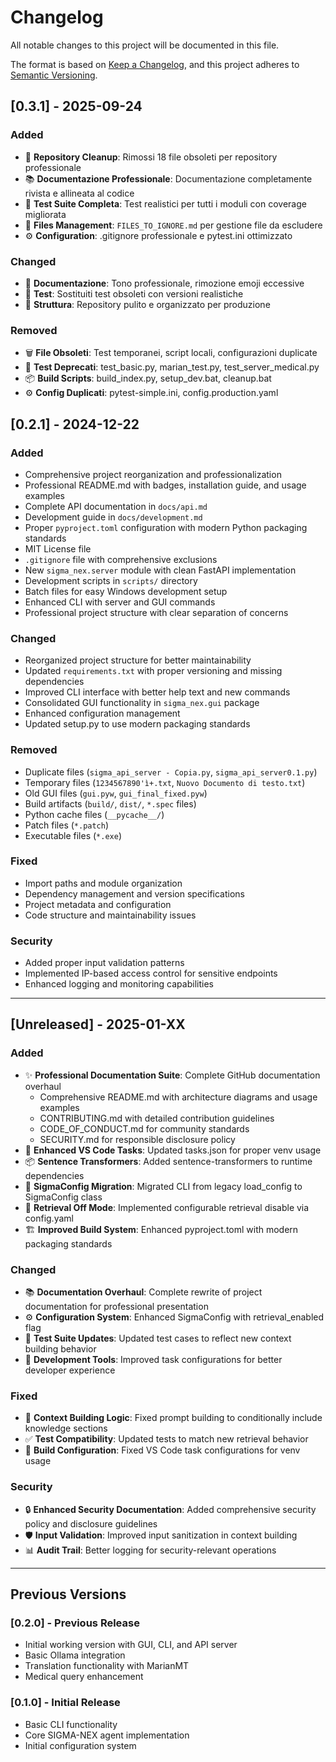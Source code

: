 # Changelog

All notable changes to this project will be documented in this file.

The format is based on [Keep a Changelog](https://keepachangelog.com/en/1.0.0/),
and this project adheres to [Semantic Versioning](https://semver.org/spec/v2.0.0.html).

## [0.3.1] - 2025-09-24

### Added
- 🧹 **Repository Cleanup**: Rimossi 18 file obsoleti per repository professionale
- 📚 **Documentazione Professionale**: Documentazione completamente rivista e allineata al codice
- 🧪 **Test Suite Completa**: Test realistici per tutti i moduli con coverage migliorata
- 🔧 **Files Management**: `FILES_TO_IGNORE.md` per gestione file da escludere
- ⚙️ **Configuration**: .gitignore professionale e pytest.ini ottimizzato

### Changed
- 📝 **Documentazione**: Tono professionale, rimozione emoji eccessive
- 🔄 **Test**: Sostituiti test obsoleti con versioni realistiche
- 📂 **Struttura**: Repository pulito e organizzato per produzione

### Removed
- 🗑️ **File Obsoleti**: Test temporanei, script locali, configurazioni duplicate
- 🧪 **Test Deprecati**: test_basic.py, marian_test.py, test_server_medical.py
- 📦 **Build Scripts**: build_index.py, setup_dev.bat, cleanup.bat
- ⚙️ **Config Duplicati**: pytest-simple.ini, config.production.yaml

## [0.2.1] - 2024-12-22

### Added
- Comprehensive project reorganization and professionalization
- Professional README.md with badges, installation guide, and usage examples
- Complete API documentation in `docs/api.md`
- Development guide in `docs/development.md`
- Proper `pyproject.toml` configuration with modern Python packaging standards
- MIT License file
- `.gitignore` file with comprehensive exclusions
- New `sigma_nex.server` module with clean FastAPI implementation
- Development scripts in `scripts/` directory
- Batch files for easy Windows development setup
- Enhanced CLI with server and GUI commands
- Professional project structure with clear separation of concerns

### Changed
- Reorganized project structure for better maintainability
- Updated `requirements.txt` with proper versioning and missing dependencies
- Improved CLI interface with better help text and new commands
- Consolidated GUI functionality in `sigma_nex.gui` package
- Enhanced configuration management
- Updated setup.py to use modern packaging standards

### Removed
- Duplicate files (`sigma_api_server - Copia.py`, `sigma_api_server0.1.py`)
- Temporary files (`1234567890'ì+.txt`, `Nuovo Documento di testo.txt`)
- Old GUI files (`gui.pyw`, `gui_final_fixed.pyw`)
- Build artifacts (`build/`, `dist/`, `*.spec` files)
- Python cache files (`__pycache__/`)
- Patch files (`*.patch`)
- Executable files (`*.exe`)

### Fixed
- Import paths and module organization
- Dependency management and version specifications
- Project metadata and configuration
- Code structure and maintainability issues

### Security
- Added proper input validation patterns
- Implemented IP-based access control for sensitive endpoints
- Enhanced logging and monitoring capabilities

---

## [Unreleased] - 2025-01-XX

### Added
- ✨ **Professional Documentation Suite**: Complete GitHub documentation overhaul
  - Comprehensive README.md with architecture diagrams and usage examples
  - CONTRIBUTING.md with detailed contribution guidelines
  - CODE_OF_CONDUCT.md for community standards
  - SECURITY.md for responsible disclosure policy
- 🔧 **Enhanced VS Code Tasks**: Updated tasks.json for proper venv usage
- 📦 **Sentence Transformers**: Added sentence-transformers to runtime dependencies
- 🔄 **SigmaConfig Migration**: Migrated CLI from legacy load_config to SigmaConfig class
- 🚫 **Retrieval Off Mode**: Implemented configurable retrieval disable via config.yaml
- 🏗️ **Improved Build System**: Enhanced pyproject.toml with modern packaging standards

### Changed
- 📚 **Documentation Overhaul**: Complete rewrite of project documentation for professional presentation
- ⚙️ **Configuration System**: Enhanced SigmaConfig with retrieval_enabled flag
- 🧪 **Test Suite Updates**: Updated test cases to reflect new context building behavior
- 🔨 **Development Tools**: Improved task configurations for better developer experience

### Fixed
- 🐛 **Context Building Logic**: Fixed prompt building to conditionally include knowledge sections
- ✅ **Test Compatibility**: Updated tests to match new retrieval behavior
- 🔧 **Build Configuration**: Fixed VS Code task configurations for venv usage

### Security
- 🔒 **Enhanced Security Documentation**: Added comprehensive security policy and disclosure guidelines
- 🛡️ **Input Validation**: Improved input sanitization in context building
- 📊 **Audit Trail**: Better logging for security-relevant operations

---

## Previous Versions

### [0.2.0] - Previous Release
- Initial working version with GUI, CLI, and API server
- Basic Ollama integration
- Translation functionality with MarianMT
- Medical query enhancement

### [0.1.0] - Initial Release
- Basic CLI functionality
- Core SIGMA-NEX agent implementation
- Initial configuration system